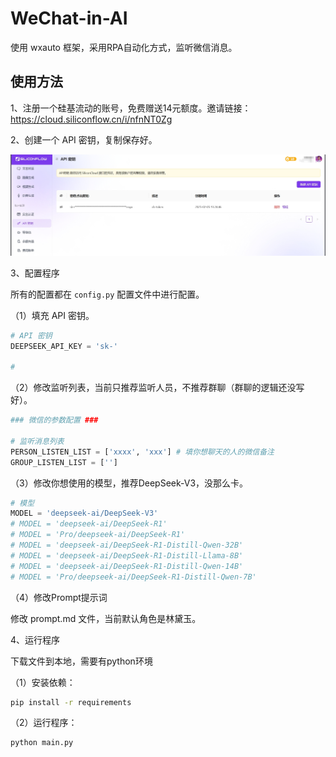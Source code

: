 # WeChat-in-AI
使用 wxauto 框架，采用RPA自动化方式，监听微信消息。


## 使用方法

1、注册一个硅基流动的账号，免费赠送14元额度。邀请链接：https://cloud.siliconflow.cn/i/nfnNT0Zg

2、创建一个 API 密钥，复制保存好。

![](./images/img_20250208145402.png)

3、配置程序

所有的配置都在 `config.py` 配置文件中进行配置。

（1）填充 API 密钥。

```python
# API 密钥
DEEPSEEK_API_KEY = 'sk-'

#
```

（2）修改监听列表，当前只推荐监听人员，不推荐群聊（群聊的逻辑还没写好）。

```python
### 微信的参数配置 ###

# 监听消息列表
PERSON_LISTEN_LIST = ['xxxx', 'xxx'] # 填你想聊天的人的微信备注
GROUP_LISTEN_LIST = ['']
```

（3）修改你想使用的模型，推荐DeepSeek-V3，没那么卡。

```python
# 模型
MODEL = 'deepseek-ai/DeepSeek-V3'
# MODEL = 'deepseek-ai/DeepSeek-R1'
# MODEL = 'Pro/deepseek-ai/DeepSeek-R1'
# MODEL = 'deepseek-ai/DeepSeek-R1-Distill-Qwen-32B'
# MODEL = 'deepseek-ai/DeepSeek-R1-Distill-Llama-8B'
# MODEL = 'deepseek-ai/DeepSeek-R1-Distill-Qwen-14B'
# MODEL = 'Pro/deepseek-ai/DeepSeek-R1-Distill-Qwen-7B'
```

（4）修改Prompt提示词

修改 prompt.md 文件，当前默认角色是林黛玉。


4、运行程序

下载文件到本地，需要有python环境

（1）安装依赖：

```bash
pip install -r requirements
```

（2）运行程序：

```bash
python main.py
```